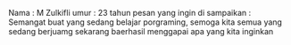 Nama : M Zulkifli
umur : 23 tahun
pesan yang ingin di sampaikan : Semangat buat yang sedang belajar porgraming, semoga kita semua yang sedang berjuamg sekarang baerhasil menggapai apa yang kita inginkan
